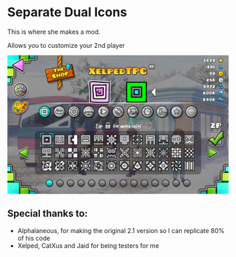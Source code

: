 # Separate Dual Icons

This is where she makes a mod.

Allows you to customize your 2nd player

![Showcase](image.png)

## Special thanks to:
- Alphalaneous, for making the original 2.1 version so I can replicate 80% of his code
- Xelped, CatXus and Jaid for being testers for me